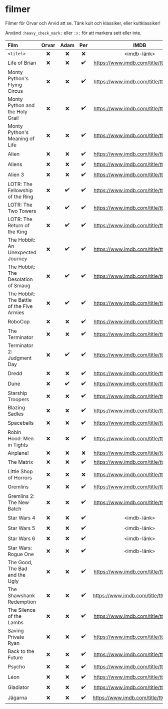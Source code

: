 # filmer
Filmer för Orvar och Arvid att se. Tänk kult och klassiker, eller kultklassiker!

Använd `:heavy_check_mark:` eller `:x:` för att markera sett eller inte.


| Film | Orvar | Adam | Per | IMDB |
| :--- | :---: | :---: | :---: | :---: |
| `<titel>` | :x: | :x: | :x: | <imdb-länk> |
| Life of Brian | :x: | :x: | :heavy_check_mark: | https://www.imdb.com/title/tt0079470 |
| Monty Python's Flying Circus | :x: | :x: | :heavy_check_mark: | https://www.imdb.com/title/tt0063929 |
| Monty Python and the Holy Grail | :x: | :x: | :heavy_check_mark: | https://www.imdb.com/title/tt0071853 |
| Monty Python's Meaning of Life | :x: | :x: | :heavy_check_mark: | https://www.imdb.com/title/tt0085959 |
| Alien | :x: | :x: | :heavy_check_mark: | https://www.imdb.com/title/tt0078748 |
| Aliens | :x: | :x: | :heavy_check_mark: | https://www.imdb.com/title/tt0090605 |
| Alien 3 | :x: | :x: | :heavy_check_mark: | https://www.imdb.com/title/tt0103644 |
| LOTR: The Fellowship of the Ring | :x: | :heavy_check_mark: | :heavy_check_mark: | https://www.imdb.com/title/tt0120737 |
| LOTR: The Two Towers | :x: | :heavy_check_mark: | :heavy_check_mark: | https://www.imdb.com/title/tt0167261 |
| LOTR: The Return of the King | :x: | :heavy_check_mark: | :heavy_check_mark: | https://www.imdb.com/title/tt0167260 |
| The Hobbit: An Unexpected Journey | :x: | :heavy_check_mark: | :heavy_check_mark: | https://www.imdb.com/title/tt0903624 |
| The Hobbit: The Desolation of Smaug | :x: | :heavy_check_mark: | :heavy_check_mark: | https://www.imdb.com/title/tt1170358 |
| The Hobbit: The Battle of the Five Armies | :x: | :heavy_check_mark: | :heavy_check_mark: | https://www.imdb.com/title/tt2310332 |
| RoboCop | :x: | :x: | :heavy_check_mark: | https://www.imdb.com/title/tt0093870 |
| The Terminator | :x: | :x: | :heavy_check_mark: | https://www.imdb.com/title/tt0088247 |
| Terminator 2: Judgment Day | :x: | :heavy_check_mark: | :heavy_check_mark: | https://www.imdb.com/title/tt0103064 |
| Dredd | :x: | :x: | :heavy_check_mark: | https://www.imdb.com/title/tt1343727 |
| Dune | :x: | :heavy_check_mark: | :heavy_check_mark: | https://www.imdb.com/title/tt1160419 |
| Starship Troopers | :x: | :x: | :heavy_check_mark: | https://www.imdb.com/title/tt0120201 |
| Blazing Sadles | :x: | :x: | :heavy_check_mark: | https://www.imdb.com/title/tt0071230 |
| Spaceballs | :x: | :x: | :heavy_check_mark: | https://www.imdb.com/title/tt0094012 |
| Robin Hood: Men in Tights | :x: | :x: | :heavy_check_mark: | https://www.imdb.com/title/tt0107977 |
| Airplane! | :x: | :x: | :x: | https://www.imdb.com/title/tt0080339 |
| The Matrix | :x: | :x: | :heavy_check_mark: | https://www.imdb.com/title/tt0133093 |
| Little Shop of Horrors | :x: | :x: | :x: | https://www.imdb.com/title/tt0091419 |
| Gremlins | :x: | :x: | :heavy_check_mark: | https://www.imdb.com/title/tt0087363 |
| Gremlins 2: The New Batch | :x: | :x: | :heavy_check_mark: | https://www.imdb.com/title/tt0099700 |
| Star Wars 4 | :x: | :x: | :heavy_check_mark: | <imdb-länk> |
| Star Wars 5 | :x: | :x: | :heavy_check_mark: | <imdb-länk> |
| Star Wars 6 | :x: | :x: | :heavy_check_mark: | <imdb-länk> |
| Star Wars: Rogue One | :x: | :x: | :heavy_check_mark: | <imdb-länk> |
| The Good, The Bad and the Ugly | :x: | :x: | :heavy_check_mark: | https://www.imdb.com/title/tt0060196 |
| The Shawshank Redemption | :x: | :x: | :heavy_check_mark: | https://www.imdb.com/title/tt0111161/ |
| The Silence of the Lambs | :x: | :x: | :heavy_check_mark: | https://www.imdb.com/title/tt0102926 |
| Saving Private Ryan | :x: | :x: | :heavy_check_mark: | https://www.imdb.com/title/tt0120815 |
| Back to the Future | :x: | :x: | :heavy_check_mark: | https://www.imdb.com/title/tt0088763 |
| Psycho | :x: | :x: | :heavy_check_mark: | https://www.imdb.com/title/tt0054215 |
| Léon | :x: | :x: | :heavy_check_mark: | https://www.imdb.com/title/tt0110413 |
| Gladiator | :x: | :x: | :heavy_check_mark: | https://www.imdb.com/title/tt0172495 |
| Jägarna | :x: | :x: | :heavy_check_mark: | https://www.imdb.com/title/tt0116736) |
